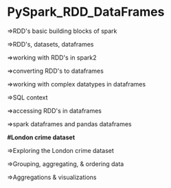 # PySpark_RDD_DataFrames
=>RDD's basic building blocks of spark

=>RDD's, datasets, dataframes

=>working with RDD's in spark2

=>converting RDD's to dataframes

=>working with complex datatypes in dataframes

=>SQL context

=>accessing RDD's in dataframes

=>spark dataframes and pandas dataframes

**#London crime dataset**

=>Exploring the London crime dataset

=>Grouping, aggregating, & ordering data

=>Aggregations & visualizations
